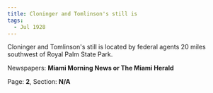 ```yaml
---  
title: Cloninger and Tomlinson's still is  
tags:  
  - Jul 1928  
---  
```

  
Cloninger and Tomlinson's still is located by federal agents 20 miles southwest of Royal Palm State Park.  
  
Newspapers: **Miami Morning News or The Miami Herald**  
  
Page: **2**, Section: **N/A** 
